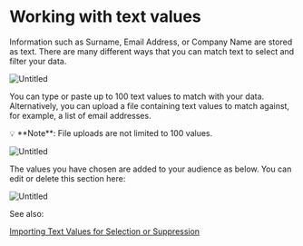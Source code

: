 # Working with text values

Information such as Surname, Email Address, or Company Name are stored as text. There are many different ways that you can match text to select and filter your data.

![Untitled](Working%20with%20text%20values%20e3b72cd38f154d52854d6b61a8fc1a7a/Untitled.png)

You can type or paste up to 100 text values to match with your data. Alternatively, you can upload a file containing text values to match against, for example, a list of email addresses. 

<aside>
💡 **Note**: File uploads are not limited to 100 values.

</aside>

![Untitled](Working%20with%20text%20values%20e3b72cd38f154d52854d6b61a8fc1a7a/Untitled%201.png)

The values you have chosen are added to your audience as below. You can edit or delete this section here:

![Untitled](Working%20with%20text%20values%20e3b72cd38f154d52854d6b61a8fc1a7a/Untitled%202.png)

See also:

[Importing Text Values for Selection or Suppression](https://help.apteco.com/orbit/Content/Topics/Audiences/Importing-text-values-for-Selection-or-Suppression.htm)